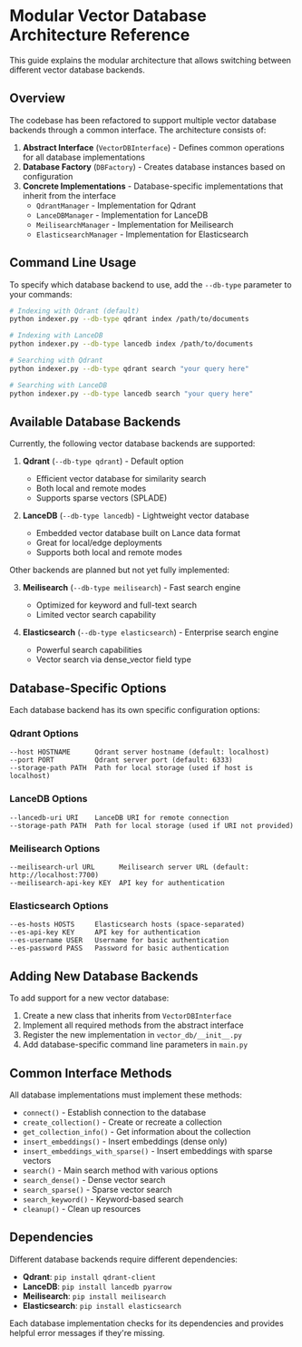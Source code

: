 # Modular Vector Database Architecture Reference

This guide explains the modular architecture that allows switching between different vector database backends.

## Overview

The codebase has been refactored to support multiple vector database backends through a common interface. The architecture consists of:

1. **Abstract Interface** (`VectorDBInterface`) - Defines common operations for all database implementations
2. **Database Factory** (`DBFactory`) - Creates database instances based on configuration
3. **Concrete Implementations** - Database-specific implementations that inherit from the interface
   - `QdrantManager` - Implementation for Qdrant
   - `LanceDBManager` - Implementation for LanceDB
   - `MeilisearchManager` - Implementation for Meilisearch
   - `ElasticsearchManager` - Implementation for Elasticsearch

## Command Line Usage

To specify which database backend to use, add the `--db-type` parameter to your commands:

```bash
# Indexing with Qdrant (default)
python indexer.py --db-type qdrant index /path/to/documents

# Indexing with LanceDB
python indexer.py --db-type lancedb index /path/to/documents

# Searching with Qdrant
python indexer.py --db-type qdrant search "your query here"

# Searching with LanceDB
python indexer.py --db-type lancedb search "your query here"
```

## Available Database Backends

Currently, the following vector database backends are supported:

1. **Qdrant** (`--db-type qdrant`) - Default option
   - Efficient vector database for similarity search
   - Both local and remote modes
   - Supports sparse vectors (SPLADE)

2. **LanceDB** (`--db-type lancedb`) - Lightweight vector database
   - Embedded vector database built on Lance data format
   - Great for local/edge deployments
   - Supports both local and remote modes

Other backends are planned but not yet fully implemented:

3. **Meilisearch** (`--db-type meilisearch`) - Fast search engine
   - Optimized for keyword and full-text search
   - Limited vector search capability

4. **Elasticsearch** (`--db-type elasticsearch`) - Enterprise search engine
   - Powerful search capabilities
   - Vector search via dense_vector field type

## Database-Specific Options

Each database backend has its own specific configuration options:

### Qdrant Options
```
--host HOSTNAME      Qdrant server hostname (default: localhost)
--port PORT          Qdrant server port (default: 6333)
--storage-path PATH  Path for local storage (used if host is localhost)
```

### LanceDB Options
```
--lancedb-uri URI    LanceDB URI for remote connection
--storage-path PATH  Path for local storage (used if URI not provided)
```

### Meilisearch Options
```
--meilisearch-url URL      Meilisearch server URL (default: http://localhost:7700)
--meilisearch-api-key KEY  API key for authentication
```

### Elasticsearch Options
```
--es-hosts HOSTS     Elasticsearch hosts (space-separated)
--es-api-key KEY     API key for authentication
--es-username USER   Username for basic authentication
--es-password PASS   Password for basic authentication
```

## Adding New Database Backends

To add support for a new vector database:

1. Create a new class that inherits from `VectorDBInterface`
2. Implement all required methods from the abstract interface
3. Register the new implementation in `vector_db/__init__.py`
4. Add database-specific command line parameters in `main.py`

## Common Interface Methods

All database implementations must implement these methods:

- `connect()` - Establish connection to the database
- `create_collection()` - Create or recreate a collection
- `get_collection_info()` - Get information about the collection
- `insert_embeddings()` - Insert embeddings (dense only)
- `insert_embeddings_with_sparse()` - Insert embeddings with sparse vectors
- `search()` - Main search method with various options
- `search_dense()` - Dense vector search
- `search_sparse()` - Sparse vector search
- `search_keyword()` - Keyword-based search
- `cleanup()` - Clean up resources

## Dependencies

Different database backends require different dependencies:

- **Qdrant**: `pip install qdrant-client`
- **LanceDB**: `pip install lancedb pyarrow`
- **Meilisearch**: `pip install meilisearch`
- **Elasticsearch**: `pip install elasticsearch`

Each database implementation checks for its dependencies and provides helpful error messages if they're missing.